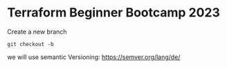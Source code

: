# Terraform Beginner Bootcamp 2023

Create a new branch

```git
git checkout -b 
```
we will use semantic Versioning: https://semver.org/lang/de/
